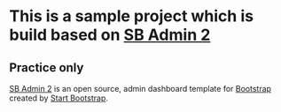 # This is a sample project which is build based on [SB Admin 2](http://startbootstrap.com/template-overviews/sb-admin-2/)

## Practice only 

[SB Admin 2](http://startbootstrap.com/template-overviews/sb-admin-2/) is an open source, admin dashboard template for [Bootstrap](http://getbootstrap.com/) created by [Start Bootstrap](http://startbootstrap.com/).

